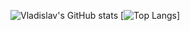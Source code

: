 ![Vladislav's GitHub stats](https://github-readme-stats.vercel.app/api?username=swedesjs&show_icons=true&theme=onedark) [![Top Langs](https://github-readme-stats.vercel.app/api/top-langs/?username=swedesjs&layout=compact&theme=radical)]
